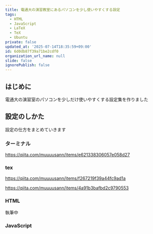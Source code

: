 ```yaml
---
title: 電通大の演習教室にあるパソコンを少し使いやすくする設定
tags:
  - HTML
  - JavaScript
  - LaTeX
  - TeX
  - Ubuntu
private: false
updated_at: '2025-07-14T18:35:59+09:00'
id: 6d0db87f39a71be2cdf0
organization_url_name: null
slide: false
ignorePublish: false
---
```


## はじめに

電通大の演習室のパソコンを少しだけ使いやすくする設定集を作りました

## 設定のしかた

設定の仕方をまとめていきます

### ターミナル

https://qiita.com/muuuusann/items/e621338306057e058d27

### tex

https://qiita.com/muuuusann/items/f267219f39a44fc9ad1a

https://qiita.com/muuuusann/items/4a91b3bafbd2c9790553

### HTML

執筆中

### JavaScript
